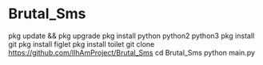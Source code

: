# Brutal_Sms

pkg update && pkg upgrade
pkg install python python2 python3
pkg install git
pkg install figlet
pkg install toilet
git clone https://github.com/IlhAmProject/Brutal_Sms
cd Brutal_Sms
python main.py
